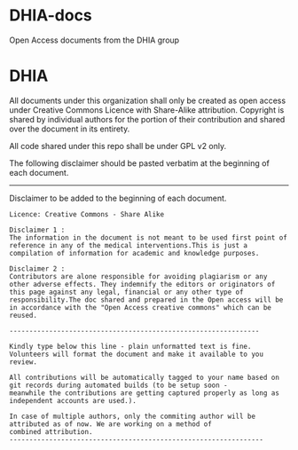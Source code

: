 # DHIA-docs
Open Access documents from the DHIA group

# DHIA
All documents under this organization shall only be created as open access under Creative Commons Licence with Share-Alike attribution. Copyright is shared by individual authors for the portion of their contribution and shared over the document in its entirety.

All code shared under this repo shall be under GPL v2 only.

The following disclaimer should be pasted verbatim at the beginning of each document.

----------------------------
Disclaimer to be added to the beginning of each document.
```
Licence: Creative Commons - Share Alike

Disclaimer 1 :
The information in the document is not meant to be used first point of reference in any of the medical interventions.This is just a compilation of information for academic and knowledge purposes.

Disclaimer 2 :
Contributors are alone responsible for avoiding plagiarism or any other adverse effects. They indemnify the editors or originators of this page against any legal, financial or any other type of responsibility.The doc shared and prepared in the Open access will be in accordance with the "Open Access creative commons" which can be reused.

---------------------------------------------------------------

Kindly type below this line - plain unformatted text is fine.
Volunteers will format the document and make it available to you review.

All contributions will be automatically tagged to your name based on git records during automated builds (to be setup soon -
meanwhile the contributions are getting captured properly as long as independent accounts are used.). 

In case of multiple authors, only the commiting author will be attributed as of now. We are working on a method of 
combined attribution.
----------------------------------------------------------------

```

